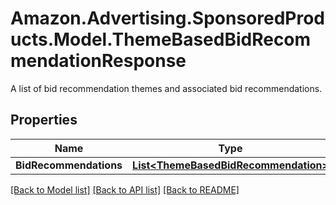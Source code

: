 # Amazon.Advertising.SponsoredProducts.Model.ThemeBasedBidRecommendationResponse
A list of bid recommendation themes and associated bid recommendations.

## Properties

Name | Type | Description | Notes
------------ | ------------- | ------------- | -------------
**BidRecommendations** | [**List&lt;ThemeBasedBidRecommendation&gt;**](ThemeBasedBidRecommendation.md) |  | 

[[Back to Model list]](../README.md#documentation-for-models) [[Back to API list]](../README.md#documentation-for-api-endpoints) [[Back to README]](../README.md)


